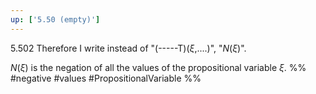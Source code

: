 ```yaml
---
up: ['5.50 (empty)']
---
```

5.502 Therefore I write instead of "(-----T)($\xi$,....)", "$N(\xi)$".

$N(\xi)$ is the negation of all the values of the propositional variable $\xi$.
%%
#negative #values #PropositionalVariable %%